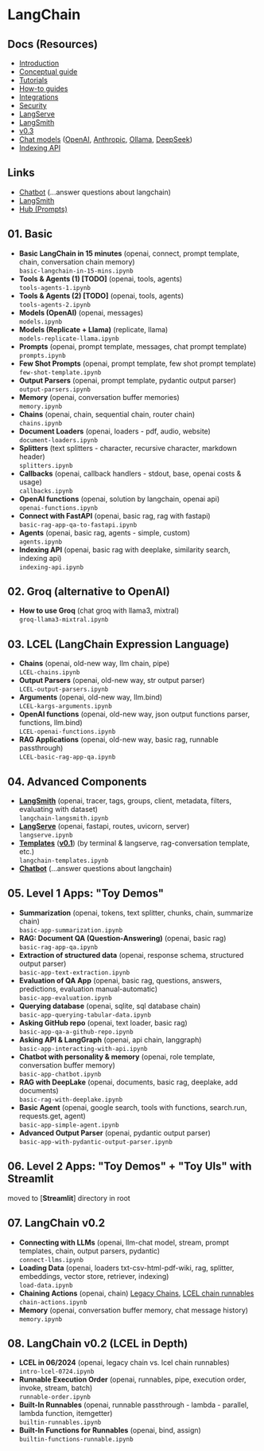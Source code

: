 # LangChain

## Docs (Resources)

- [Introduction](https://python.langchain.com/docs/introduction/)
- [Conceptual guide](https://python.langchain.com/docs/concepts/)
- [Tutorials](https://python.langchain.com/docs/tutorials/)
- [How-to guides](https://python.langchain.com/docs/how_to/)
- [Integrations](https://python.langchain.com/docs/integrations/providers/)
- [Security](https://python.langchain.com/docs/security/)
- [LangServe](https://python.langchain.com/docs/langserve/)
- [LangSmith](https://docs.smith.langchain.com/)
- [v0.3](https://python.langchain.com/docs/versions/v0_3/)
- [Chat models](https://python.langchain.com/docs/integrations/chat/)
   ([OpenAI](https://python.langchain.com/docs/integrations/chat/openai/),
   [Anthropic](https://python.langchain.com/docs/integrations/chat/anthropic/),
   [Ollama](https://python.langchain.com/docs/integrations/chat/ollama/),
   [DeepSeek](https://python.langchain.com/docs/integrations/chat/deepseek/))
- [Indexing API](https://python.langchain.com/docs/how_to/indexing/)

## Links

- [Chatbot](https://chat.langchain.com/) (...answer questions about langchain)
- [LangSmith](https://smith.langchain.com/)
- [Hub (Prompts)](https://smith.langchain.com/hub)

## 01. Basic

- **Basic LangChain in 15 minutes** (openai, connect, prompt template, chain, conversation chain memory)<br>`basic-langchain-in-15-mins.ipynb`
- **Tools & Agents (1) [TODO]** (openai, tools, agents)<br>`tools-agents-1.ipynb`
- **Tools & Agents (2) [TODO]** (openai, tools, agents)<br>`tools-agents-2.ipynb`
- **Models (OpenAI)** (openai, messages)<br>`models.ipynb`
- **Models (Replicate + Llama)** (replicate, llama)<br>`models-replicate-llama.ipynb`
- **Prompts** (openai, prompt template, messages, chat prompt template)<br>`prompts.ipynb`
- **Few Shot Prompts** (openai, prompt template, few shot prompt template)<br>`few-shot-template.ipynb`
- **Output Parsers** (openai, prompt template, pydantic output parser)<br>`output-parsers.ipynb`
- **Memory** (openai, conversation buffer memories)<br>`memory.ipynb`
- **Chains** (openai, chain, sequential chain, router chain)<br>`chains.ipynb`
- **Document Loaders** (openai, loaders - pdf, audio, website)<br>`document-loaders.ipynb`
- **Splitters** (text splitters - character, recursive character, markdown header)<br>`splitters.ipynb`
- **Callbacks** (openai, callback handlers - stdout, base, openai costs & usage)<br>`callbacks.ipynb`
- **OpenAI functions** (openai, solution by langchain, openai api)<br>`openai-functions.ipynb`
- **Connect with FastAPI** (openai, basic rag, rag with fastapi)<br>`basic-rag-app-qa-to-fastapi.ipynb`
- **Agents** (openai, basic rag, agents - simple, custom)<br>`agents.ipynb`
- **Indexing API** (openai, basic rag with deeplake, similarity search, indexing api)<br>`indexing-api.ipynb`

## 02. Groq (alternative to OpenAI)

- **How to use Groq** (chat groq with llama3, mixtral)<br>`groq-llama3-mixtral.ipynb`

## 03. LCEL (LangChain Expression Language)

- **Chains** (openai, old-new way, llm chain, pipe)<br>`LCEL-chains.ipynb`
- **Output Parsers** (openai, old-new way, str output parser)<br>`LCEL-output-parsers.ipynb`
- **Arguments** (openai, old-new way, llm.bind)<br>`LCEL-kargs-arguments.ipynb`
- **OpenAI functions** (openai, old-new way, json output functions parser, functions, llm.bind)<br>`LCEL-openai-functions.ipynb`
- **RAG Applications** (openai, old-new way, basic rag, runnable passthrough)<br>`LCEL-basic-rag-app-qa.ipynb`

## 04. Advanced Components

- **[LangSmith](https://docs.smith.langchain.com/)** (openai, tracer, tags, groups, client, metadata, filters, evaluating with dataset)<br>`langchain-langsmith.ipynb`
- **[LangServe](https://python.langchain.com/docs/langserve/)** (openai, fastapi, routes, uvicorn, server)<br>`langserve.ipynb`
- **[Templates](https://templates.langchain.com/)** (**[v0.1](https://python.langchain.com/v0.1/docs/templates/)**) (by terminal & langserve, rag-conversation template, etc.)<br>`langchain-templates.ipynb`
- **[Chatbot](https://chat.langchain.com/)** (...answer questions about langchain)

## 05. Level 1 Apps: "Toy Demos"

- **Summarization** (openai, tokens, text splitter, chunks, chain, summarize chain)<br>`basic-app-summarization.ipynb`
- **RAG: Document QA (Question-Answering)** (openai, basic rag)<br>`basic-rag-app-qa.ipynb`
- **Extraction of structured data** (openai, response schema, structured output parser)<br>`basic-app-text-extraction.ipynb`
- **Evaluation of QA App** (openai, basic rag, questions, answers, predictions, evaluation manual-automatic)<br>`basic-app-evaluation.ipynb`
- **Querying database** (openai, sqlite, sql database chain)<br>`basic-app-querying-tabular-data.ipynb`
- **Asking GitHub repo** (openai, text loader, basic rag)<br>`basic-app-qa-a-github-repo.ipynb`
- **Asking API & LangGraph** (openai, api chain, langgraph)<br>`basic-app-interacting-with-api.ipynb`
- **Chatbot with personality & memory** (openai, role template, conversation buffer memory)<br>`basic-app-chatbot.ipynb`
- **RAG with DeepLake** (openai, documents, basic rag, deeplake, add documents)<br>`basic-rag-with-deeplake.ipynb`
- **Basic Agent** (openai, google search, tools with functions, search.run, requests.get, agent)<br>`basic-app-simple-agent.ipynb`
- **Advanced Output Parser** (openai, pydantic output parser)<br>`basic-app-with-pydantic-output-parser.ipynb`

## 06. Level 2 Apps: "Toy Demos" + "Toy UIs" with Streamlit
moved to [**Streamlit**] directory in root

## 07. LangChain v0.2

- **Connecting with LLMs** (openai, llm-chat model, stream, prompt templates, chain, output parsers, pydantic)<br>`connect-llms.ipynb`
- **Loading Data** (openai, loaders txt-csv-html-pdf-wiki, rag, splitter, embeddings, vector store, retriever, indexing)<br>`load-data.ipynb`
- **Chaining Actions** (openai, chain)
 [Legacy Chains](https://python.langchain.com/v0.1/docs/modules/chains/),
 [LCEL chain runnables](https://python.langchain.com/docs/how_to/sequence/)
 <br>`chain-actions.ipynb`
- **Memory** (openai, conversation buffer memory, chat message history)<br>`memory.ipynb`

## 08. LangChain v0.2 (LCEL in Depth)

- **LCEL in 06/2024** (openai, legacy chain vs. lcel chain runnables)<br>`intro-lcel-0724.ipynb`
- **Runnable Execution Order** (openai, runnables, pipe, execution order, invoke, stream, batch)<br>`runnable-order.ipynb`
- **Built-In Runnables** (openai, runnable passthrough - lambda - parallel, lambda function, itemgetter)<br>`builtin-runnables.ipynb`
- **Built-In Functions for Runnables** (openai, bind, assign)<br>`builtin-functions-runnable.ipynb`